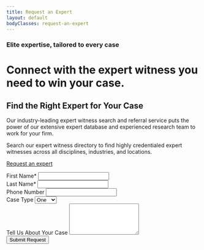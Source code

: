 ```yaml
---
title: Request an Expert
layout: default
bodyClasses: request-an-expert
---
```


<div class="section padded background-gray-light">
    <div class="site-wrapper grid right-aligned">
        <div class="col-md-1-2">        
            <h3 class="h3 color-gray-mid">Elite expertise, tailored to every case</h3>
            <h1 class="h1">Connect with the expert witness you need to win your case.</h1>
            <h2 class="h2">Find the Right Expert for Your Case</h2>
            <p class="p2">Our industry-leading expert witness search and referral service puts the power of our extensive expert database and experienced research team to work for your firm.</p>
            <p class="p1">Search our expert witness directory to find highly credentialed expert witnesses across all disciplines, industries, and locations.</p>
            <p><a href="#" class="button -gold">Request an expert</a></p>
            <form action="">
                <div class="input-wrap">
                    <label for="name-first">First Name*</label>
                    <input id="name-first" type="text" required>
                </div>
                <div class="input-wrap">
                    <label for="name-last">Last Name*</label>
                    <input id="name-last" type="text" required class="error">
                </div>
                <div class="input-wrap">
                    <label for="number">Phone Number</label>
                    <input id="number" type="tel">
                </div>
                <div class="input-wrap select-wrap">
                    <label for="caseType">Case Type</label>
                    <select name="caseType" id="caseType">
                        <option value="one">One</option>
                        <option value="two">Two</option>
                        <option value="three">Three</option>
                    </select>
                </div>
                <div class="input-wrap">
                    <label for="message">Tell Us About Your Case</label>
                    <textarea id="message" rows="5"></textarea>
                </div>
                <button class="submit button" type="submit">Submit Request</button>
            </form>
        </div>
    </div>
</div>